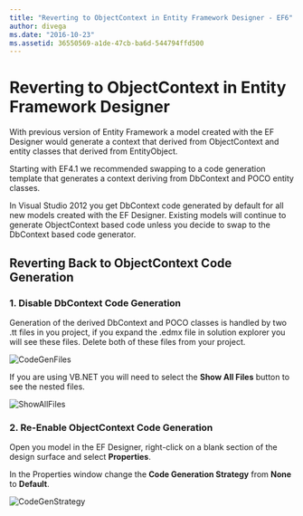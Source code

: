 ```yaml
---
title: "Reverting to ObjectContext in Entity Framework Designer - EF6"
author: divega
ms.date: "2016-10-23"
ms.assetid: 36550569-a1de-47cb-ba6d-544794ffd500
---
```

# Reverting to ObjectContext in Entity Framework Designer
With previous version of Entity Framework a model created with the EF Designer would generate a context that derived from ObjectContext and entity classes that derived from EntityObject.

Starting with EF4.1 we recommended swapping to a code generation template that generates a context deriving from DbContext and POCO entity classes.

In Visual Studio 2012 you get DbContext code generated by default for all new models created with the EF Designer. Existing models will continue to generate ObjectContext based code unless you decide to swap to the DbContext based code generator.

## Reverting Back to ObjectContext Code Generation

### 1. Disable DbContext Code Generation

Generation of the derived DbContext and POCO classes is handled by two .tt files in you project, if you expand the .edmx file in solution explorer you will see these files. Delete both of these files from your project.

![CodeGenFiles](~/ef6/media/codegenfiles.png)

If you are using VB.NET you will need to select the **Show All Files** button to see the nested files.

![ShowAllFiles](~/ef6/media/showallfiles.png)

### 2. Re-Enable ObjectContext Code Generation

Open you model in the EF Designer, right-click on a blank section of the design surface and select **Properties**.

In the Properties window change the **Code Generation Strategy** from **None** to **Default**.

![CodeGenStrategy](~/ef6/media/codegenstrategy.png)
